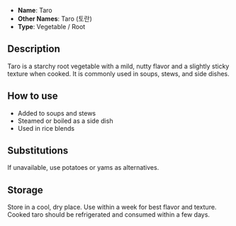 - **Name**: Taro
- **Other Names**: Taro (토란)
- **Type**: Vegetable / Root

## Description

Taro is a starchy root vegetable with a mild, nutty flavor and a slightly sticky texture when cooked. It is commonly used in soups, stews, and side dishes.

## How to use

- Added to soups and stews
- Steamed or boiled as a side dish
- Used in rice blends

## Substitutions

If unavailable, use potatoes or yams as alternatives.

## Storage

Store in a cool, dry place. Use within a week for best flavor and texture. Cooked taro should be refrigerated and consumed within a few days. 